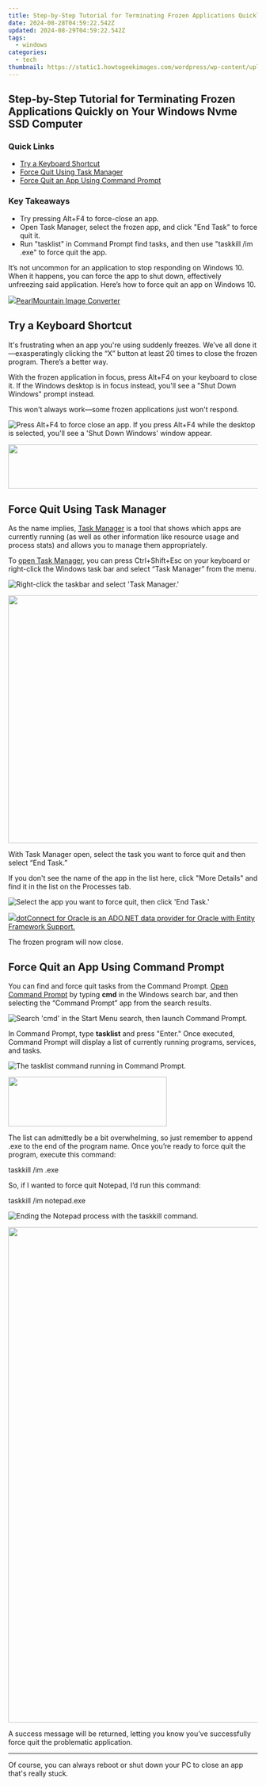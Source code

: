 ```yaml
---
title: Step-by-Step Tutorial for Terminating Frozen Applications Quickly on Your Windows Nvme SSD Computer
date: 2024-08-28T04:59:22.542Z
updated: 2024-08-29T04:59:22.542Z
tags:
  - windows
categories:
  - tech
thumbnail: https://static1.howtogeekimages.com/wordpress/wp-content/uploads/2024/02/52781818963_ddd89fcf7e_o-4.jpg
---
```


## Step-by-Step Tutorial for Terminating Frozen Applications Quickly on Your Windows Nvme SSD Computer

### Quick Links

* [Try a Keyboard Shortcut](https://instagram-clips.techidaily.com/the-key-to-viral-instagram-posts/)
* [Force Quit Using Task Manager](https://android-unlock.techidaily.com/in-2024-forgot-pattern-lock-heres-how-you-can-unlock-samsung-galaxy-s24-pattern-lock-screen-by-drfone-android/)
* [Force Quit an App Using Command Prompt](https://fox-links.techidaily.com/expertly-crafted-images-with-lut-techniques-in-photoshop-cs6-for-2024/)

### Key Takeaways

* Try pressing Alt+F4 to force-close an app.
* Open Task Manager, select the frozen app, and click "End Task" to force quit it.
* Run "tasklist" in Command Prompt find tasks, and then use "taskkill /im <program>.exe" to force quit the app.

 It’s not uncommon for an application to stop responding on Windows 10\. When it happens, you can force the app to shut down, effectively unfreezing said application. Here’s how to force quit an app on Windows 10.

<!-- affiliate ads begin -->
<a href="https://secure.2checkout.com/order/checkout.php?PRODS=4550420&QTY=1&AFFILIATE=108875&CART=1"><img src="https://www.pearlmountainsoft.com/n_img/product/pic/f_02.jpg" border="0">PearlMountain Image Converter</a>
<!-- affiliate ads end -->
##  Try a Keyboard Shortcut

 It's frustrating when an app you're using suddenly freezes. We’ve all done it—exasperatingly clicking the “X” button at least 20 times to close the frozen program. There’s a better way.

 With the frozen application in focus, press Alt+F4 on your keyboard to close it. If the Windows desktop is in focus instead, you'll see a "Shut Down Windows" prompt instead.

 This won't always work—some frozen applications just won't respond.

![Press Alt+F4 to force close an app. If you press Alt+F4 while the desktop is selected, you'll see a 'Shut Down Windows' window appear.](https://static1.howtogeekimages.com/wordpress/wp-content/uploads/2024/02/0-altf4-restart-okay-1.png) 

<!-- affiliate ads begin -->
<a href="https://vapordna.pxf.io/c/5597632/1494880/17238" target="_top" id="1494880"><img src="//a.impactradius-go.com/display-ad/17238-1494880" border="0" alt="" width="728" height="90"/></a><img height="0" width="0" src="https://imp.pxf.io/i/5597632/1494880/17238" style="position:absolute;visibility:hidden;" border="0" />
<!-- affiliate ads end -->
##  Force Quit Using Task Manager

 As the name implies, [Task Manager](https://some-skills.techidaily.com/new-unveiling-the-secret-sauce-for-massive-tiktok-content-grabs/) is a tool that shows which apps are currently running (as well as other information like resource usage and process stats) and allows you to manage them appropriately.

 To [open Task Manager](https://youtube-blog.techidaily.com/24-top-15-gaming-capture-utilities/), you can press Ctrl+Shift+Esc on your keyboard or right-click the Windows task bar and select “Task Manager” from the menu.

![Right-click the taskbar and select 'Task Manager.'](https://static1.howtogeekimages.com/wordpress/wp-content/uploads/2024/02/1-open-task-manager.png) 

<!-- affiliate ads begin -->
<a href="https://appsumo.8odi.net/c/5597632/2087407/7443" target="_top" id="2087407"><img src="//a.impactradius-go.com/display-ad/7443-2087407" border="0" alt="" width="600" height="500"/></a><img height="0" width="0" src="https://appsumo.8odi.net/i/5597632/2087407/7443" style="position:absolute;visibility:hidden;" border="0" />
<!-- affiliate ads end -->
 With Task Manager open, select the task you want to force quit and then select “End Task.”

 If you don't see the name of the app in the list here, click "More Details" and find it in the list on the Processes tab.

![Select the app you want to force quit, then click 'End Task.'](https://static1.howtogeekimages.com/wordpress/wp-content/uploads/2024/02/2-select-the-app-and-hit-end-task.png) 

<!-- affiliate ads begin -->
<a href="https://checkout.devart.com/order/checkout.php?PRODS=5023555&QTY=1&AFFILIATE=108875&CART=1"><img src="https://secure.avangate.com/images/merchant/45b430710ad04765a6afd58d9d9fafca/products/dotConnect_O.png" border="0">dotConnect for Oracle is an ADO.NET data provider for Oracle with Entity Framework Support.</a>
<!-- affiliate ads end -->
 The frozen program will now close.

##  Force Quit an App Using Command Prompt

 You can find and force quit tasks from the Command Prompt. [Open Command Prompt](https://android-frp.techidaily.com/in-2024-step-by-step-tutorial-how-to-bypass-oppo-a78-frp-by-drfone-android/) by typing **cmd** in the Windows search bar, and then selecting the “Command Prompt” app from the search results.

![Search 'cmd' in the Start Menu search, then launch Command Prompt.](https://static1.howtogeekimages.com/wordpress/wp-content/uploads/2024/02/3-launch-command-prompt.png) 

 In Command Prompt, type **tasklist** and press "Enter." Once executed, Command Prompt will display a list of currently running programs, services, and tasks.

![The tasklist command running in Command Prompt.](https://static1.howtogeekimages.com/wordpress/wp-content/uploads/2024/02/4-tasklist.png) 

<!-- affiliate ads begin -->
<a href="https://godlikehost.sjv.io/c/5597632/1920054/21774" target="_top" id="1920054"><img src="//a.impactradius-go.com/display-ad/21774-1920054" border="0" alt="" width="320" height="100"/></a><img height="0" width="0" src="https://imp.pxf.io/i/5597632/1920054/21774" style="position:absolute;visibility:hidden;" border="0" />
<!-- affiliate ads end -->
 The list can admittedly be a bit overwhelming, so just remember to append .exe to the end of the program name. Once you’re ready to force quit the program, execute this command:

taskkill /im <program>.exe

 So, if I wanted to force quit Notepad, I’d run this command:

taskkill /im notepad.exe

![Ending the Notepad process with the taskkill command.](https://static1.howtogeekimages.com/wordpress/wp-content/uploads/2024/02/5-kill-notepad.png) 

<!-- affiliate ads begin -->
<a href="https://funwhole.sjv.io/c/5597632/1702887/17189" target="_top" id="1702887"><img src="//a.impactradius-go.com/display-ad/17189-1702887" border="0" alt="" width="1000" height="1000"/></a><img height="0" width="0" src="https://imp.pxf.io/i/5597632/1702887/17189" style="position:absolute;visibility:hidden;" border="0" />
<!-- affiliate ads end -->
 A success message will be returned, letting you know you’ve successfully force quit the problematic application.

---

 Of course, you can always reboot or shut down your PC to close an app that's really stuck.

<ins class="adsbygoogle"
     style="display:block"
     data-ad-format="autorelaxed"
     data-ad-client="ca-pub-7571918770474297"
     data-ad-slot="1223367746"></ins>



<ins class="adsbygoogle"
     style="display:block"
     data-ad-client="ca-pub-7571918770474297"
     data-ad-slot="8358498916"
     data-ad-format="auto"
     data-full-width-responsive="true"></ins>


